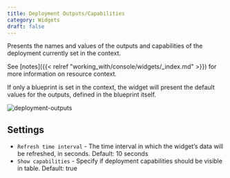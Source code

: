```yaml
---
title: Deployment Outputs/Capabilities
category: Widgets
draft: false
---
```


Presents the names and values of the outputs and capabilities of the deployment currently set in the context.

See [notes]({{< relref "working_with/console/widgets/_index.md" >}}) for more information on resource context.

If only a blueprint is set in the context, the widget will present the default values for the outputs, defined in the blueprint itself.

![deployment-outputs]( /images/ui/widgets/deployment-outputs.png )


## Settings

* `Refresh time interval` - The time interval in which the widget’s data will be refreshed, in seconds. Default: 10 seconds
* `Show capabilities` - Specify if deployment capabilities should be visible in table. Default: true
